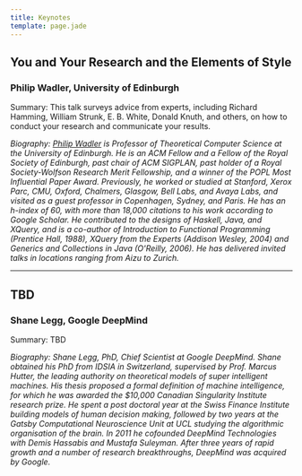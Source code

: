 ```yaml
---
title: Keynotes
template: page.jade
---
```


## You and Your Research and the Elements of Style
### Philip Wadler, University of Edinburgh

Summary: This talk surveys advice from experts, including Richard Hamming, William Strunk, E. B. White, Donald Knuth, and others, on how to conduct your research and communicate your results.

_Biography: [Philip Wadler](http://homepages.inf.ed.ac.uk/wadler/)
is Professor of Theoretical Computer Science at the University of Edinburgh. He is an ACM Fellow and a Fellow of the Royal Society of Edinburgh, past chair of ACM SIGPLAN, past holder of a Royal Society-Wolfson Research Merit Fellowship, and a winner of the POPL Most Influential Paper Award. Previously, he worked or studied at Stanford, Xerox Parc, CMU, Oxford, Chalmers, Glasgow, Bell Labs, and Avaya Labs, and visited as a guest professor in Copenhagen, Sydney, and Paris. He has an h-index of 60, with more than 18,000 citations to his work according to Google Scholar. He contributed to the designs of Haskell, Java, and XQuery, and is a co-author of Introduction to Functional Programming (Prentice Hall, 1988), XQuery from the Experts (Addison Wesley, 2004) and Generics and Collections in Java (O'Reilly, 2006). He has delivered invited talks in locations ranging from Aizu to Zurich._

* * *

## TBD
### Shane Legg, Google DeepMind

Summary: TBD

_Biography: Shane Legg, PhD, Chief Scientist at Google DeepMind.  Shane obtained his PhD from IDSIA in Switzerland, supervised by Prof. Marcus Hutter, the leading authority on theoretical models of super intelligent machines.  His thesis proposed a formal definition of machine intelligence, for which he was awarded the $10,000 Canadian Singularity Institute research prize.  He spent a post doctoral year at the Swiss Finance Institute building models of human decision making, followed by two years at the Gatsby Computational Neuroscience Unit at UCL studying the algorithmic organisation of the brain.  In 2011 he cofounded DeepMind Technologies with Demis Hassabis and Mustafa Suleyman.  After three years of rapid growth and a number of research breakthroughs, DeepMind was acquired by Google._